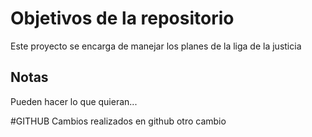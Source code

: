 # Objetivos de la repositorio

Este proyecto se encarga de manejar los planes de la liga de la justicia


## Notas
Pueden hacer lo que quieran...

#GITHUB
Cambios realizados en github
otro cambio
